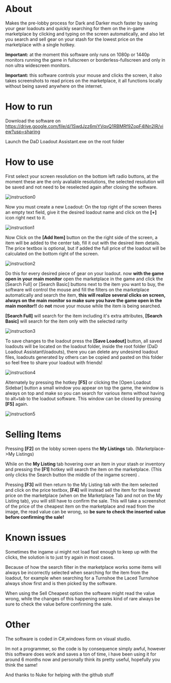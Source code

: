 # About
Makes the pre-lobby process for Dark and Darker much faster by saving your gear loadouts and quickly searching for them on the in-game marketplace by clicking and typing on the screen automatically,
and also let you search and sell gear on your stash for the lowest price on the marketplace with a single hotkey. 

**Important:** at the moment this software only runs on 1080p or 1440p monitors running the game in fullscreen or borderless-fullscreen and only in non ultra widescreen monitors.

**Important:** this software controls your mouse and clicks the screen, it also takes screenshots to read prices on the marketplace, it all functions locally without being saved anywhere on the internet.

# How to run
Download the software on https://drive.google.com/file/d/1SwdJzz6miYVqvQ1RBMRf9ZopF4lNn2lR/view?usp=sharing


Launch the DaD Loadout Assistant.exe on the root folder

# How to use
First select your screen resolution on the bottom left radio buttons, at the moment these are the only avaliable resolutions, the selected resolution will be saved and not need to be reselected again after closing the software.

![instruction0](https://github.com/user-attachments/assets/bd26b1e4-7836-4421-878e-fe352340ee4b)

Now you must create a new Loadout: On the top right of the screen theres an empty text field, give it the desired loadout name and click on the **[+]** icon right next to it.

![instruction1](https://github.com/user-attachments/assets/a5b9455f-338f-4993-8926-9cec4ab83447)

Now Click on the **[Add Item]** button on the the right side of the screen, a item will be added to the center tab, fill it out with the desired item details.
The price textbox is optional, but if added the full price of the loadout will be calculated on the bottom right of the screen.

![instruction2](https://github.com/user-attachments/assets/25e73961-3f25-4d24-a920-bad093610805)

Do this for every desired piece of gear on your loadout. now **with the game open in your main monitor** open the marketplace in the game and click the [Search Full] or [Search Basic] buttons next to the item you want to buy, the software 
will control the mouse and fill the filters on the marketplace automatically and search the item, **this will realize several clicks on screen, always on the main monitor so make sure you have the game open in the main monitor!!** do **not** move your mouse
while the item is being searched.

**[Search Full]** will search for the item including it's extra attributes, **[Search Basic]** will search for the item only with the selected rarity

![instruction3](https://github.com/user-attachments/assets/53d03b51-9cdb-40ed-b354-a29f4a18af83)

To save changes to the loadout press the **[Save Loadout]** button, all saved loadouts will be located on the loadout folder, inside the root folder (DaD Loadout Assistant\loadouts), there you can delete any undesired loadout files, loadouts generated
by others can be copied and pasted on this folder so feel free to share your loadout with friends!

![instruction4](https://github.com/user-attachments/assets/be331537-0e4c-479f-929e-a3019dd09c91)

Alternately by pressing the hotkey **[F5]** or clicking the [Open Loadout Sidebar] button a small window you appear on top the game, the window is always on top and make so you can search for various items without having to alt+tab to the loadout software.
This window can be closed by pressing **[F5]** again.

![instruction5](https://github.com/user-attachments/assets/6e3a91ff-335b-4479-8bfc-e38d1b79b9a0)

# Selling Items
Pressing **[F2]** on the lobby screen opens the **My Listings** tab. (Marketplace->My Listings)

While on the **My Listing** tab hovering over an item in your stash or inventory and pressing the **[F1]** hotkey will search the item on the marketplace. (This only clicks the Search button the middle of the ingame screen)
.

Pressing **[F3]** will then return to the My Listing tab with the item selected and click on the price textbox, **[F4]** will instead sell the item for the lowest price on the marketplace
(when on the Marketplace Tab and not on the My Listing tab), you will still have to confirm the sale.
This will take a screenshot of the price of the cheapest item on the marketplace and read from the image, the read value can be wrong, so **be sure to check the inserted value before confirming the sale!**

# Known issues
Sometimes the ingame ui might not load fast enough to keep up with the clicks, the solution is to just try again in most cases.

Because of how the search filter in the marketplace works some items will always be incorrectly selected when searching for the item from the loadout, for example
when searching for a Turnshoe the Laced Turnshoe always show first and is then picked by the software.

When using the Sell Cheapest option the software might read the value wrong, while the changes of this happening seems kind of rare always be sure to check the value before confirming the sale.

# Other
The software is coded in C#,windows form on visual studio.


Im not a programmer, so the code is by consequence simply awful, however this software does work and saves a ton of time, i have been using it for around 6 months now and personally think its pretty useful, hopefully you think the same!

And thanks to Nuke for helping with the github stuff
